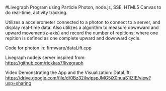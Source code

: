 #Livegraph
Program using Particle Photon, node.js, SSE, HTML5 Canvas to do real-time, activity tracking. 

Utilizes a accelerometer connected to a photon to connect to a server, and display real-time data. Also utilizes a algorithm to measure downward and upward movement(z-axis) and record the number of repitions; where one repition is defined as one complete upward and downward cycle. 

Code for photon in: firmware/dataLift.cpp

Livegraph nodejs server inspired from: https://github.com/rickkas7/livegraph


Video Demonstrating the App and the Visualization: DataLift:
https://drive.google.com/file/d/0Bz32iIwipspJMG5iX0huaS1IZlE/view?usp=sharing




